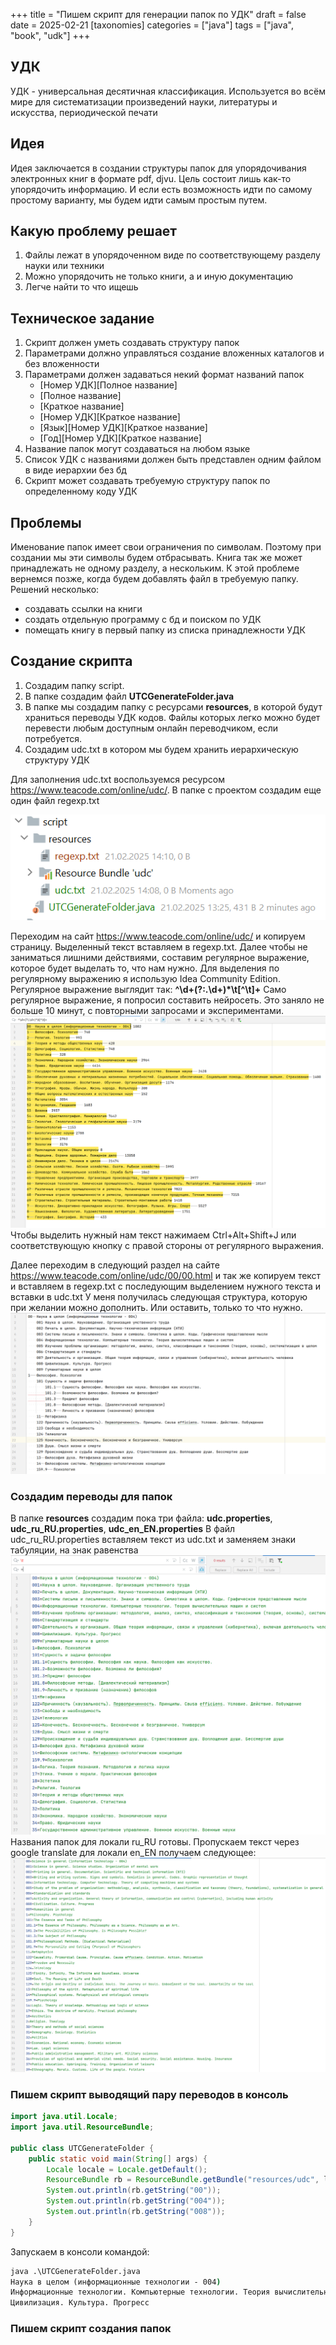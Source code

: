 +++
title = "Пишем скрипт для генерации папок по УДК"
draft = false
date = 2025-02-21
[taxonomies]
categories = ["java"]
tags = ["java", "book", "udk"]
+++

## УДК
УДК - универсальная десятичная классификация. Используется во всём мире для систематизации произведений науки, литературы и искусства, периодической печати

## Идея 
Идея заключается в создании структуры папок для упорядочивания электронных книг в формате pdf, djvu. Цель состоит лишь как-то упорядочить информацию. И если есть возможность идти по самому простому варианту, мы будем идти самым простым путем.

## Какую проблему решает
1. Файлы лежат в упорядоченном виде по соответствующему разделу науки или техники
2. Можно упорядочить не только книги, а и иную документацию 
3. Легче найти то что ищешь

## Техническое задание
1. Скрипт должен уметь создавать структуру папок
2. Параметрами должно управляться создание вложенных каталогов и без вложенности
3. Параметрами должен задаваться некий формат названий папок
   * [Номер УДК][Полное название]
   * [Полное название]
   * [Краткое название]
   * [Номер УДК][Краткое название]
   * [Язык][Номер УДК][Краткое название]
   * [Год][Номер УДК][Краткое название]
4. Название папок могут создаваться на любом языке
5. Список УДК с названиями должен быть представлен одним файлом в виде иерархии без бд
6. Скрипт может создавать требуемую структуру папок по определенному коду УДК 

## Проблемы
Именование папок имеет свои ограничения по символам. Поэтому при создании мы эти символы будем отбрасывать.
Книга так же может принадлежать не одному разделу, а нескольким. К этой проблеме вернемся позже, когда будем добавлять файл в требуемую папку.
Решений несколько:
- создавать ссылки на книги
- создать отдельную программу с бд и поиском по УДК
- помещать книгу в первый папку из списка принадлежности УДК


## Создание скрипта
1. Создадим папку script. 
2. В папке создадим файл **UTCGenerateFolder.java**
3. В папке мы создадим папку с ресурсами **resources**, в которой будут храниться переводы УДК кодов. Файлы которых легко можно будет перевести любым доступным онлайн переводчиком, если потребуется.
4. Создадим udc.txt в котором мы будем хранить иерархическую структуру УДК

Для заполнения udc.txt воспользуемся ресурсом https://www.teacode.com/online/udc/. В папке с проектом создадим еще один файл regexp.txt

![img.png](img.png)

Переходим на сайт https://www.teacode.com/online/udc/ и копируем страницу. Выделенный текст вставляем в regexp.txt. Далее чтобы не заниматься лишними действиями, составим регулярное выражение, которое будет выделать то, что нам нужно.
Для выделения по регулярному выражению я использую Idea Community Edition.
Регулярное выражение выглядит так: **^\d+(?:\.\d+)*\t[^\t]+** 
Само регулярное выражение, я попросил составить нейросеть. Это заняло не больше 10 минут, с повторными запросами и экспериментами.
![img_1.png](img_1.png)
Чтобы выделить нужный нам текст нажимаем Ctrl+Alt+Shift+J или соответствующую кнопку с правой стороны от регулярного выражения.

Далее переходим в следующий раздел на сайте https://www.teacode.com/online/udc/00/00.html и так же копируем текст и вставляем в regexp.txt с последующим выделением нужного текста и вставки в udc.txt
У меня получилась следующая структура, которую при желании можно дополнить. Или оставить, только то что нужно.
![img_2.png](img_2.png)

### Создадим переводы для папок
В папке **resources** создадим пока три файла: **udc.properties**, **udc_ru_RU.properties**, **udc_en_EN.properties**
В файл udc_ru_RU.properties вставляем текст из udc.txt и заменяем знаки табуляции, на знак равенства
![img_3.png](img_3.png)
Названия папок для локали ru_RU готовы. Пропускаем текст через google translate для локали en_EN получаем следующее: 
![img_4.png](img_4.png)

### Пишем скрипт выводящий пару переводов в консоль

````java
import java.util.Locale;
import java.util.ResourceBundle;

public class UTCGenerateFolder {
    public static void main(String[] args) {
        Locale locale = Locale.getDefault();
        ResourceBundle rb = ResourceBundle.getBundle("resources/udc", locale);
        System.out.println(rb.getString("00"));
        System.out.println(rb.getString("004"));
        System.out.println(rb.getString("008"));
    }
}
````

Запускаем в консоли командой:  
```cmd
java .\UTCGenerateFolder.java
Наука в целом (информационные технологии - 004)
Информационные технологии. Компьютерные технологии. Теория вычислительных машин и систем
Цивилизация. Культура. Прогресс
```

### Пишем скрипт создания папок